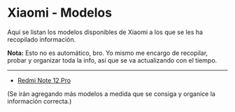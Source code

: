 # Xiaomi - Modelos

Aquí se listan los modelos disponibles de Xiaomi a los que se les ha recopilado información.

**Nota:** Esto no es automático, bro. Yo mismo me encargo de recopilar, probar y organizar toda la info, así que se va actualizando con el tiempo.

---

* [Redmi Note 12 Pro](https://github.com/Andreslan327/LanDroid/blob/main/Dispositivos/Xiaomi/Redmi%20Note%2012%204G/Redmi%20Note%2012%20Pro.md)

(Se irán agregando más modelos a medida que se consiga y organice la información correcta.)
